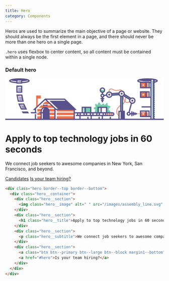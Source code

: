 ```yaml
---
title: Hero
category: Components
---
```


Heros are used to summarize the main objective of a page or website. They should always
be the first element in a page, and there should never be more than one hero on a single page.

`.hero` uses flexbox to center content, so all content must be contained within a single node.

### Default hero

<div class="hero border--top border--bottom">
  <div class="hero__container">
    <div class="hero__section">
      <img class="hero__image" alt=" " src="/images/assembly_line.svg" />
    </div>
    <div class="hero__section">
      <h1 class="hero__title">Apply to top technology jobs in 60 seconds</h1>
    </div>
    <div class="hero__section">
      <p class="hero__subtitle">We connect job seekers to awesome companies in New York, San Francisco, and beyond.</p>
    </div>
    <div class="hero__section">
      <a class="btn btn--primary btn--large btn--block margin1--bottom" href="#hero">Candidates</a>
      <a href="#hero">Is your team hiring?</a>
    </div>
  </div>
</div>

```html
<div class="hero border--top border--bottom">
  <div class="hero__container">
    <div class="hero__section">
      <img class="hero__image" alt=" " src="/images/assembly_line.svg" />
    </div>
    <div class="hero__section">
      <h1 class="hero__title">Apply to top technology jobs in 60 seconds</h1>
    </div>
    <div class="hero__section">
      <p class="hero__subtitle">We connect job seekers to awesome companies in New York, San Francisco, and beyond.</p>
    </div>
    <div class="hero__section">
      <a class="btn btn--primary btn--large btn--block margin1--bottom" href="#hero">Candidates</a>
      <a href="#hero">Is your team hiring?</a>
    </div>
  </div>
</div>
```
